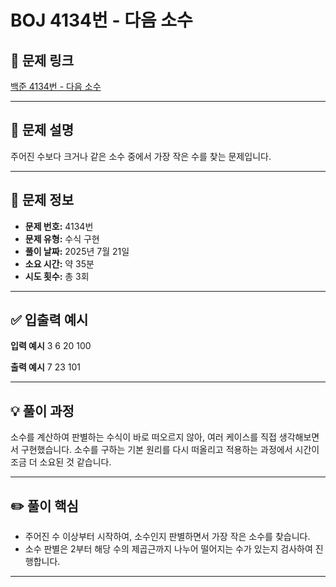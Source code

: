 # BOJ 4134번 - 다음 소수

## 📌 문제 링크
[백준 4134번 - 다음 소수](https://www.acmicpc.net/problem/4134)

---

## 📝 문제 설명

주어진 수보다 크거나 같은 소수 중에서 가장 작은 수를 찾는 문제입니다.

---

## 📌 문제 정보

- **문제 번호:** 4134번
- **문제 유형:** 수식 구현
- **풀이 날짜:** 2025년 7월 21일
- **소요 시간:** 약 35분
- **시도 횟수:** 총 3회

---

## ✅ 입출력 예시

**입력 예시**
3
6
20
100


**출력 예시**
7
23
101


---

## 💡 풀이 과정

소수를 계산하여 판별하는 수식이 바로 떠오르지 않아, 여러 케이스를 직접 생각해보면서 구현했습니다. 소수를 구하는 기본 원리를 다시 떠올리고 적용하는 과정에서 시간이 조금 더 소요된 것 같습니다.

---

## ✏️ 풀이 핵심

- 주어진 수 이상부터 시작하여, 소수인지 판별하면서 가장 작은 소수를 찾습니다.
- 소수 판별은 2부터 해당 수의 제곱근까지 나누어 떨어지는 수가 있는지 검사하여 진행합니다.

---